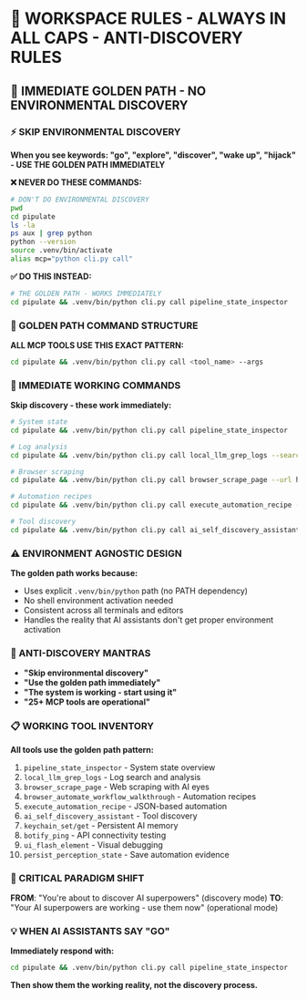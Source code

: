 # 🚨 WORKSPACE RULES - ALWAYS IN ALL CAPS - ANTI-DISCOVERY RULES

## 🚀 **IMMEDIATE GOLDEN PATH - NO ENVIRONMENTAL DISCOVERY**

### **⚡ SKIP ENVIRONMENTAL DISCOVERY**
**When you see keywords: "go", "explore", "discover", "wake up", "hijack" - USE THE GOLDEN PATH IMMEDIATELY**

**❌ NEVER DO THESE COMMANDS:**
```bash
# DON'T DO ENVIRONMENTAL DISCOVERY
pwd
cd pipulate
ls -la
ps aux | grep python
python --version
source .venv/bin/activate
alias mcp="python cli.py call"
```

**✅ DO THIS INSTEAD:**
```bash
# THE GOLDEN PATH - WORKS IMMEDIATELY
cd pipulate && .venv/bin/python cli.py call pipeline_state_inspector
```

### **🎯 GOLDEN PATH COMMAND STRUCTURE**
**ALL MCP TOOLS USE THIS EXACT PATTERN:**
```bash
cd pipulate && .venv/bin/python cli.py call <tool_name> --args
```

### **🔧 IMMEDIATE WORKING COMMANDS**
**Skip discovery - these work immediately:**
```bash
# System state
cd pipulate && .venv/bin/python cli.py call pipeline_state_inspector

# Log analysis
cd pipulate && .venv/bin/python cli.py call local_llm_grep_logs --search_term FINDER_TOKEN

# Browser scraping
cd pipulate && .venv/bin/python cli.py call browser_scrape_page --url http://localhost:5001

# Automation recipes
cd pipulate && .venv/bin/python cli.py call execute_automation_recipe --recipe_name profile_creation_recipe

# Tool discovery
cd pipulate && .venv/bin/python cli.py call ai_self_discovery_assistant
```

### **⚠️ ENVIRONMENT AGNOSTIC DESIGN**
**The golden path works because:**
- Uses explicit `.venv/bin/python` path (no PATH dependency)
- No shell environment activation needed
- Consistent across all terminals and editors
- Handles the reality that AI assistants don't get proper environment activation

### **🎯 ANTI-DISCOVERY MANTRAS**
- **"Skip environmental discovery"**
- **"Use the golden path immediately"**
- **"The system is working - start using it"**
- **"25+ MCP tools are operational"**

### **📋 WORKING TOOL INVENTORY**
**All tools use the golden path pattern:**
1. `pipeline_state_inspector` - System state overview
2. `local_llm_grep_logs` - Log search and analysis
3. `browser_scrape_page` - Web scraping with AI eyes
4. `browser_automate_workflow_walkthrough` - Automation recipes
5. `execute_automation_recipe` - JSON-based automation
6. `ai_self_discovery_assistant` - Tool discovery
7. `keychain_set/get` - Persistent AI memory
8. `botify_ping` - API connectivity testing
9. `ui_flash_element` - Visual debugging
10. `persist_perception_state` - Save automation evidence

### **🚨 CRITICAL PARADIGM SHIFT**
**FROM**: "You're about to discover AI superpowers" (discovery mode)
**TO**: "Your AI superpowers are working - use them now" (operational mode)

### **💡 WHEN AI ASSISTANTS SAY "GO"**
**Immediately respond with:**
```bash
cd pipulate && .venv/bin/python cli.py call pipeline_state_inspector
```

**Then show them the working reality, not the discovery process.** 